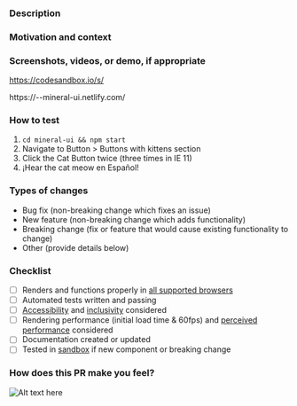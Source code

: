 <!--
Thank you for your contribution! Here's a template to help you format your PR.

Your title should look like: "[ComponentName] Clear, brief title using imperative tense" ~or~ "type-of-change(what-is-changed): Clear, brief title using imperative tense" (the latter should follow type convention from Commitizen: https://github.com/commitizen/cz-cli)
Examples:
* [Button] Add support for type=submit
* test(happo): Update to happo v1.0

For a PR to be considered, each item in the checklist must be checked.
-->

### Description
<!-- Describe your changes in detail -->

### Motivation and context
<!-- Why is this change required? What problem does it solve? If it fixes an open issue, please link to the issue here and auto-close them via commit messages: https://help.github.com/articles/closing-issues-via-commit-messages. -->

### Screenshots, videos, or demo, if appropriate
<!-- Please share either a reproduction of your work on CodeSandbox (our Mineral UI Starter https://codesandbox.io/s/v410y75m0 may be useful for setup) or a deploy preview. To record and share a video: http://recordit.co/ -->

https://codesandbox.io/s/<your-sandbox-id>

<!-- or -->

https://<your-branch-name>--mineral-ui.netlify.com/

### How to test
<!-- Please describe the steps for reviewers to take to cover all facets of this feature. -->

1. `cd mineral-ui && npm start`
2. Navigate to Button > Buttons with kittens section
3. Click the Cat Button twice (three times in IE 11)
4. ¡Hear the cat meow en Español!

### Types of changes
<!-- What types of changes does your code introduce? Remove the lines below that are NOT applicable. Note: Whatever you choose here should match your commit messages. -->
- Bug fix (non-breaking change which fixes an issue)
- New feature (non-breaking change which adds functionality)
- Breaking change (fix or feature that would cause existing functionality to change)
- Other (provide details below)

### Checklist
<!-- Put an `x` in all the boxes that apply and are complete. If an item does not apply, put an `x` in it anyway and add "[n/a]" to the end of the line. If you're unsure about any of these, don't hesitate to ask. We're here to help! -->
* [ ] Renders and functions properly in [all supported browsers](https://github.com/mineral-ui/mineral-ui#browser-support)
* [ ] Automated tests written and passing
* [ ] [Accessibility](http://webaim.org/intro) and [inclusivity](https://24ways.org/2016/what-the-heck-is-inclusive-design/) considered
* [ ] Rendering performance (initial load time & 60fps) and [perceived performance](http://blog.teamtreehouse.com/perceived-performance) considered
* [ ] Documentation created or updated
* [ ] Tested in [sandbox](https://github.com/facebookincubator/create-react-app#getting-started) if new component or breaking change

<!-- If any of the above need further details, you should include those here. -->

### How does this PR make you feel?
<!--
1. Find a gif: http://giphy.com/categories/
2. Click 'Copy link'
3. Copy the 'GIF Link', paste it in place of the URL below, and update the alt text
-->
![Alt text here](https://media.giphy.com/media/xxxxxxxxx/giphy.gif)
